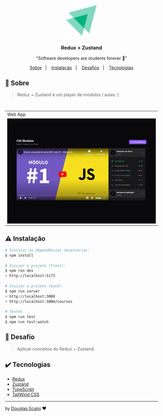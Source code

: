 <h1 align="center"><img src=".github/ignite.svg" width="100px"/></h1>

<h3 align="center">Redux + Zustand</h3>

<p align="center">“Software developers are students forever 🧠”</p>

<p align="center">
  <a href="#about">Sobre</a>&nbsp;&nbsp;&nbsp;|&nbsp;&nbsp;&nbsp;
  <a href="#install">Instalação</a>&nbsp;&nbsp;&nbsp;|&nbsp;&nbsp;&nbsp;
  <a href="#challenge">Desafios</a>&nbsp;&nbsp;&nbsp;|&nbsp;&nbsp;&nbsp;
  <a href="#technologies">Tecnologias</a>
</p>

## :speech_balloon: Sobre <a name="about"></a>

> Reduz + Zustand é um player de módulos / aulas :)

<br />
<table>
  <tr>
    <td colspan="1">Web App</td>
  </tr>
  <tr>
    <td><img src=".github/desktop.png" width=1000px /></td></td>
  </tr>
</table>

## :warning: Instalação <a name="install"></a>

```bash
# Instalar as dependências necessárias:
$ npm install

# Iniciar o projeto (front):
$ npm run dev
> http://localhost:5173

# Iniciar o projeto (back):
$ npm run server
> http://localhost:3000
> http://localhost:3000/courses

# Testes
$ npm run test
$ npm run test:watch
```

## :triangular_flag_on_post: Desafio <a name="challenge"></a>

> Aplicar conceitos do Reduz + Zustand.

## :heavy_check_mark: Tecnologias <a name="technologies"></a>

-   [Redux](https://react-redux.js.org/)
-   [Zustand](https://zustand-demo.pmnd.rs/)
-   [TypeScript](https://www.typescriptlang.org/)
-   [TailWind CSS](https://tailwindcss.com/)

---

by [Douglas Scaini](https://www.github.com/douglasscaini) ❤️
